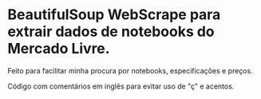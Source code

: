 # BeautifulSoup WebScrape para extrair dados de notebooks do Mercado Livre.

Feito para facilitar minha procura por notebooks, especificações e preços.  

Código com comentários em inglês para evitar uso de "ç" e acentos.
